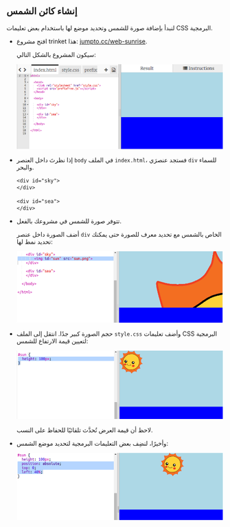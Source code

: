 ## إنشاء كائن الشمس

لنبدأ بإضافة صورة للشمس وتحديد موضع لها باستخدام بعض تعليمات CSS البرمجية.



+ افتح مشروع trinket هذا: <a href="http://jumpto.cc/web-sunrise" target="_blank">jumpto.cc/web-sunrise</a>. 

    سيكون المشروع بالشكل التالي:

	![screenshot](images/sunrise-starter.png)

+ إذا نظرتَ داخل العنصر `body` في الملف `index.html`، فستجد عنصرَي `div` للسماء والبحر.

    ```
    <div id="sky">
    </div>
    
    <div id="sea">
    </div>
    ```

+ تتوفر صورة للشمس في مشروعك بالفعل. 

    أضف الصورة داخل عنصر `div` الخاص بالشمس مع تحديد معرف للصورة حتى يمكنك تحديد نمط لها:

    ![screenshot](images/sunrise-sun-image.png)

+ حجم الصورة كبير جدًا. انتقل إلى الملف `style.css` وأضف تعليمات CSS البرمجية لتعيين قيمة الارتفاع للشمس:

    ![screenshot](images/sunrise-sun-height.png)

    لاحظ أن قيمة العرض تُحدَّث تلقائيًا للحفاظ على النسب. 

+ وأخيرًا، لنضِف بعض التعليمات البرمجية لتحديد موضع الشمس:

    ![screenshot](images/sunrise-sun-position.png)




